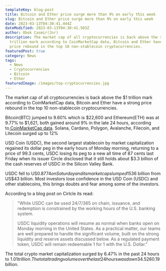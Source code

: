 ```yaml
---
templateKey: blog-post
title: Bitcoin and Ether price surge more than 9% on early this week
slug: Bitcoin and Ether price surge more than 9% on early this week
date: 2023-03-13T04:30:41.444Z
dateModified: 2023-03-13T04:30:41.503Z
author: Obok Casmir(Jnr)
description: The market cap of all cryptocurrencies is back above the $1
  trillion mark according to CoinMarketCap data, Bitcoin and Ether have a strong
  price rebound in the top 10 non-stablecoin cryptocurrencies.
featuredPost: true
category: News
tags:
  - News
  - Cryptocurrencies
  - Bitcoin
  - Ether
featuredImage: /images/top-cryptocurrencies.jpg
---
```

The market cap of all cryptocurrencies is back above the $1 trillion mark according to CoinMarketCap data, Bitcoin and Ether have a strong price rebound in the top 10 non-stablecoin cryptocurrencies.

B﻿itcoin(BTC) jumped to 9.60%  which is $22,600 and Ethereum(ETH) was at 9.77% to $1,621, both gained around 9% in the late 24 hours, according to[ CoinMarketCap data](https://coinmarketcap.com/). S﻿olana, Cardano, Polygon, Avalanche, Filecoin, and Litecoin surged up to 12%

USD Coin (USDC), the second largest stablecoin by market capitalization regained its dollar peg in the early hours of Monday morning, returning to a price of 99.3 cents, USDC losing its peg to a new all time of 87 cents last Friday when its issuer Circle disclosed that it still holds about $3.3 billion of the cash reserves of USDC in the Silicon Valley Bank.

USDC fell to US$0.8774 on Saturday and its market cap slumped 15% to US$36 billion from US$43 billion. Most investors lose confidence in the USD Coin (USDC) and other stablecoins, this brings doubts and fear among some of the investors. 

A﻿ccording to  a blog post on Cirlcle its read: 

> "While USDC can be used 24/7/365 on chain, issuance, and redemption is constrained by the working hours of the U.S. banking system.
>
> USDC liquidity operations will resume as normal when banks open on Monday morning in the United States. As a practical matter, our teams are well prepared to handle the significant volume, built on the strong liquidity and reserve assets discussed below. As a regulated payment token, USDC will remain redeemable 1 for 1 with the U.S. Dollar."



The total crypto market capitalization surged by 6.47% in the past 24 hours to $1.01 trillion. The total trading volume over the last 24 hours was down 34.52% to US$60.19 billion.